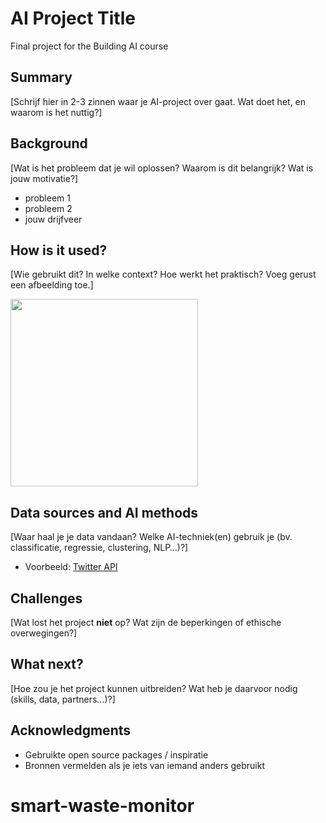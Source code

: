 # AI Project Title

Final project for the Building AI course

## Summary

[Schrijf hier in 2-3 zinnen waar je AI-project over gaat. Wat doet het, en waarom is het nuttig?]

## Background

[Wat is het probleem dat je wil oplossen? Waarom is dit belangrijk? Wat is jouw motivatie?]

* probleem 1
* probleem 2
* jouw drijfveer

## How is it used?

[Wie gebruikt dit? In welke context? Hoe werkt het praktisch? Voeg gerust een afbeelding toe.]

<img src="https://upload.wikimedia.org/wikipedia/commons/5/5e/Sleeping_cat_on_her_back.jpg" width="300">

## Data sources and AI methods

[Waar haal je je data vandaan? Welke AI-techniek(en) gebruik je (bv. classificatie, regressie, clustering, NLP…)?]

* Voorbeeld: [Twitter API](https://developer.twitter.com/en/docs)

## Challenges

[Wat lost het project **niet** op? Wat zijn de beperkingen of ethische overwegingen?]

## What next?

[Hoe zou je het project kunnen uitbreiden? Wat heb je daarvoor nodig (skills, data, partners…)?]

## Acknowledgments

* Gebruikte open source packages / inspiratie
* Bronnen vermelden als je iets van iemand anders gebruikt

# smart-waste-monitor
